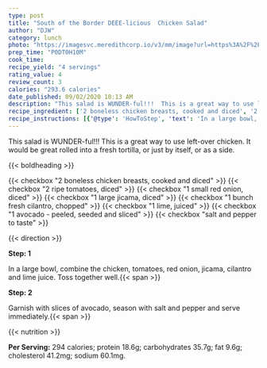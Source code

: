 ```yaml
---
type: post
title: "South of the Border DEEE-licious  Chicken Salad"
author: "DJW"
category: lunch
photo: "https://imagesvc.meredithcorp.io/v3/mm/image?url=https%3A%2F%2Fimages.media-allrecipes.com%2Fuserphotos%2F856167.jpg"
prep_time: "P0DT0H10M"
cook_time: 
recipe_yield: "4 servings"
rating_value: 4
review_count: 3
calories: "293.6 calories"
date_published: 09/02/2020 10:13 AM
description: "This salad is WUNDER-ful!!!  This is a great way to use left-over chicken.  It would be great rolled into a fresh tortilla, or just by itself, or as a side."
recipe_ingredient: ['2 boneless chicken breasts, cooked and diced', '2 ripe tomatoes, diced', '1 small red onion, diced', '1 large jicama, diced', '1 bunch fresh cilantro, chopped', '1 lime, juiced', '1 avocado - peeled, seeded and sliced', 'salt and pepper to taste']
recipe_instructions: [{'@type': 'HowToStep', 'text': 'In a large bowl, combine the chicken, tomatoes, red onion, jicama, cilantro and lime juice. Toss together well.\n'}, {'@type': 'HowToStep', 'text': 'Garnish with slices of avocado, season with salt and pepper and serve immediately.\n'}]
---
```


This salad is WUNDER-ful!!!  This is a great way to use left-over chicken.  It would be great rolled into a fresh tortilla, or just by itself, or as a side. 

{{< boldheading >}}

{{< checkbox "2  boneless chicken breasts, cooked and diced" >}}
{{< checkbox "2  ripe tomatoes, diced" >}}
{{< checkbox "1 small red onion, diced" >}}
{{< checkbox "1 large jicama, diced" >}}
{{< checkbox "1 bunch fresh cilantro, chopped" >}}
{{< checkbox "1  lime, juiced" >}}
{{< checkbox "1  avocado - peeled, seeded and sliced" >}}
{{< checkbox "salt and pepper to taste" >}}


{{< direction >}}

**Step: 1**

In a large bowl, combine the chicken, tomatoes, red onion, jicama, cilantro and lime juice. Toss together well.{{< span >}}

**Step: 2**

Garnish with slices of avocado, season with salt and pepper and serve immediately.{{< span >}}

{{< nutrition >}}

**Per Serving:** 294 calories; protein 18.6g; carbohydrates 35.7g; fat 9.6g; cholesterol 41.2mg; sodium 60.1mg.